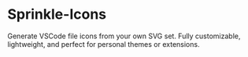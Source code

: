 # Sprinkle-Icons
Generate VSCode file icons from your own SVG set. Fully customizable, lightweight, and perfect for personal themes or extensions.
